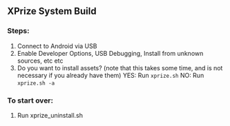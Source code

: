 ## XPrize System Build

### Steps:
1. Connect to Android via USB
2. Enable Developer Options, USB Debugging, Install from unknown sources, etc etc
3. Do you want to install assets? (note that this takes some time, and is not necessary if you already have them)
YES: Run `xprize.sh`
NO: Run `xprize.sh -a`


### To start over:
1. Run xprize_uninstall.sh
